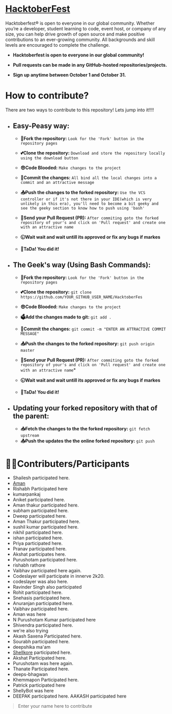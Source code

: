 # [HacktoberFest](https://hacktoberfest.digitalocean.com/)

Hacktoberfest® is open to everyone in our global community. Whether you’re a developer, student learning to code, event host, or company of any size, you can help drive growth of open source and make positive contributions to an ever-growing community. All backgrounds and skill levels are encouraged to complete the challenge.

- **Hacktoberfest is open to everyone in our global community!**

- **Pull requests can be made in any GitHub-hosted repositories/projects.**

- **Sign up anytime between October 1 and October 31.**

# How to contribute?

There are two ways to contribute to this repository! Lets jump into it!!!!

- ## Easy-Peasy way:
  
  - **🍴Fork the repository:**  `Look for the 'Fork' button in the repository pages`
  
  - **💕Clone the repository:**  `Download and store the repository locally using the download button`
  
  - **😎Code Blooded:**  `Make changes to the project`
  
  - **📝Commit the changes:** `All bind all the local changes into a commit and an attractive message`
  
  - **📤Push the changes to the forked repository:** `Use the VCS controller or if it's not there in your IDE(which is very unlikely in this era), you'll need to become a bit geeky and see the geeky section to know how to push using 'bash'`
  
  - **🙏Send your Pull Request (PR):** `After commiting goto the forked repository of your's and click on 'Pull request' and create one with an attractive name`
  
  - **🕤Wait wait and wait untill its approved or fix any bugs if markes**
  
  - **🎉TaDa! You did it!**
  
- ## The Geek's way (Using Bash Commands):
  
   - **🍴Fork the repository:** `Look for the 'Fork' button in the repository pages`
   
   - **💕Clone the repository:** `git clone https://github.com/YOUR_GITHUB_USER_NAME/HacktoberFes`
   
   - **😎Code Blooded:**  `Make changes to the project`
   
   - **🗳Add the changes made to git:** `git add .`
   
   - **📝Commit the changes:** `git commit -m "ENTER AN ATTRACTIVE COMMIT MESSAGE"`
   
   - **📤Push the changes to the forked repository:** `git push origin master`
   
   - **🙏Send your Pull Request (PR):** `After commiting goto the forked repository of your's and click on 'Pull request' and create one with an attractive name`*
   
   - **🕤Wait wait and wait untill its approved or fix any bugs if markes**
   - **🎉TaDa! You did it!**
   
- ## Updating your forked repository with that of the parent:
  - **📥Fetch the changes to the the forked repository:** `git fetch upstream`
  - **📤Push the updates the the online forked repository:** `git push`

# 👨‍💻Contributers/Participants
- Shailesh participated here.
- [Aman](http://www.github.com/amannirala13)
- Rishabh Participated here
- kumarpankaj
- Aniket participated here.
- Aman thakur participated here.
- subham participated here.
- Dweep participated here.
- Aman Thakur participated here.
- sushil kumar participated here.
- nikhil participated here.
- ishan participated here.
- Priya participated here.
- Pranav participated here.
- Akshat participates here.
- Purushotam participated here.
- rishabh rathore
- Vaibhav participated here again.
- Codeslayer will participate in innerve 2k20.
- codeslayer was also here.
- Ravinder Singh also participated
- Rohit participated here.
- Snehasis participated here.
- Anuranjan participated here.
- Vaibhav participated here.
- Aman was here
- N Purushotam Kumar participated here
- Shivendra participated here.
- we're also trying
- Akash Saxena Participated here.
- Sourabh participated here.
- deepshika ma'am
- [Shellkore](http://www.github.com/shellkore) participated here.
- Akshat Participated here.
- Purushotam was here again.
- Thanate Participated here.
- deeps-bhagwan
- Khemmapon Participated here.
- Patrick participated here
- ShellyBot was here
- DEEPAK participated here.
AAKASH participated here

> Enter your name here to contribute
